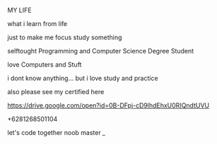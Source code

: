 
MY LIFE 

what i learn from life

just to make me focus study something

selftought Programming and Computer Science Degree Student

love Computers and Stuft

i dont know anything... but i love study and practice

also please see my certified here

https://drive.google.com/open?id=0B-DFpj-cD9lhdEhxU0RIQndtUVU




+6281268501104 

let's code together
noob master 
*_*
